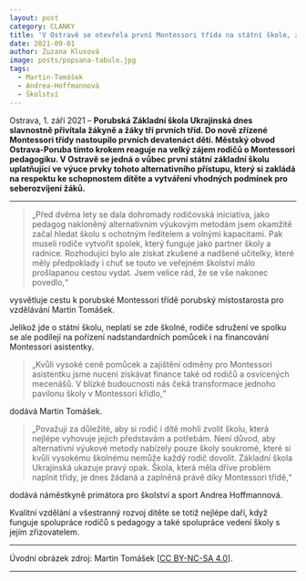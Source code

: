 ```yaml
---
layout: post
category: CLANKY
title: 'V Ostravě se otevřela první Montessori třída na státní škole, zájem o alternativní vzdělávání je veliký'
date: 2021-09-01
author: Zuzana Klusová
image: posts/popsana-tabule.jpg
tags:
  - Martin-Tomášek
  - Andrea-Hoffmannová
  - Školství
---
```


Ostrava, 1. září 2021 – **Porubská Základní škola Ukrajinská dnes slavnostně přivítala žákyně a žáky tří prvních tříd. Do nově zřízené Montessori třídy nastoupilo prvních devatenáct dětí. Městský obvod Ostrava-Poruba tímto krokem reaguje na velký zájem rodičů o Montessori pedagogiku. V Ostravě se jedná o vůbec první státní základní školu uplatňující ve výuce prvky tohoto alternativního přístupu, který si zakládá na respektu ke schopnostem dítěte a vytváření vhodných podmínek pro seberozvíjení žáků.**

----
>„Před dvěma lety se dala dohromady rodičovská iniciativa, jako pedagog nakloněný alternativním výukovým metodám jsem okamžitě začal hledat školu s ochotným ředitelem a volnými kapacitami. Pak museli rodiče vytvořit spolek, který funguje jako partner školy a radnice. Rozhodující bylo ale získat zkušené a nadšené učitelky, které měly předpoklady i chuť se touto ve veřejném školství málo prošlapanou cestou vydat. Jsem velice rád, že se vše nakonec povedlo,“ 

vysvětluje cestu k porubské Montessori třídě porubský místostarosta pro vzdělávání Martin Tomášek.

Jelikož jde o státní školu, neplatí se zde školné, rodiče sdružení ve spolku se ale podílejí na pořízení nadstandardních pomůcek i na financování Montessori asistentky. 

>„Kvůli vysoké ceně pomůcek a zajištění odměny pro Montessori asistentku jsme nuceni získávat finance také od rodičů a osvícených mecenášů. V blízké budoucnosti nás čeká transformace jednoho pavilonu školy v Montessori křídlo,“ 

dodává Martin Tomášek. 

>„Považuji za důležité, aby si rodič i dítě mohli zvolit školu, která nejlépe vyhovuje jejich představám a potřebám. Není důvod, aby alternativní výukové metody nabízely pouze školy soukromé, které si kvůli vysokému školnému nemůže každý rodič dovolit. Základní škola Ukrajinská ukazuje pravý opak. Škola, která měla dříve problém naplnit třídy, je dnes žádaná a zaplněná právě díky Montessori třídě,“ 

dodává náměstkyně primátora pro školství a sport Andrea Hoffmannová. 

Kvalitní vzdělání a všestranný rozvoj dítěte se totiž nejlépe daří, když funguje spolupráce rodičů s pedagogy a také spolupráce vedení školy s jejím zřizovatelem.






---

Úvodní obrázek zdroj: Martin Tomášek \[[CC BY-NC-SA 4.0](https://creativecommons.org/licenses/by-nc-sa/4.0/deed.cs)\].


- - -
